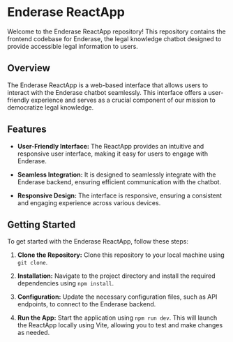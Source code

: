 
# Enderase ReactApp

Welcome to the Enderase ReactApp repository! This repository contains the frontend codebase for Enderase, the legal knowledge chatbot designed to provide accessible legal information to users.

## Overview

The Enderase ReactApp is a web-based interface that allows users to interact with the Enderase chatbot seamlessly. This interface offers a user-friendly experience and serves as a crucial component of our mission to democratize legal knowledge.

## Features

- **User-Friendly Interface:** The ReactApp provides an intuitive and responsive user interface, making it easy for users to engage with Enderase.

- **Seamless Integration:** It is designed to seamlessly integrate with the Enderase backend, ensuring efficient communication with the chatbot.

- **Responsive Design:** The interface is responsive, ensuring a consistent and engaging experience across various devices.

## Getting Started

To get started with the Enderase ReactApp, follow these steps:

1. **Clone the Repository:** Clone this repository to your local machine using `git clone`.

2. **Installation:** Navigate to the project directory and install the required dependencies using `npm install`.

3. **Configuration:** Update the necessary configuration files, such as API endpoints, to connect to the Enderase backend.

4. **Run the App:** Start the application using `npm run dev`. This will launch the ReactApp locally using Vite, allowing you to test and make changes as needed.
